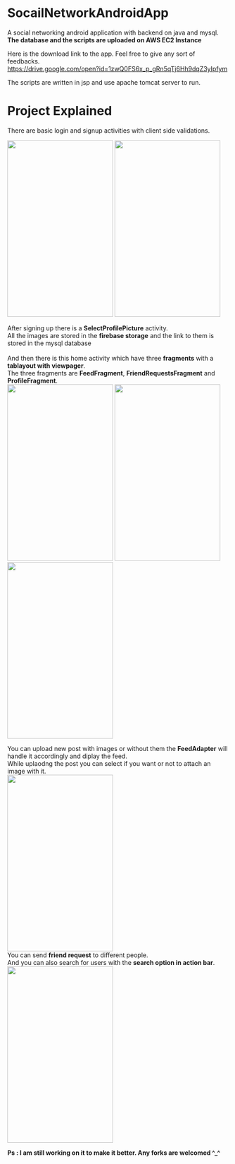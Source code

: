 # SocailNetworkAndroidApp
A social networking android application with backend on java and mysql.<br>
**The database and the scripts are uploaded on AWS EC2 Instance**

Here is the download link to the app. Feel free to give any sort of feedbacks.<br>
https://drive.google.com/open?id=1zwQ0FS6x_p_gRn5qTj6Hh9dqZ3yIpfym

The scripts are written in jsp and use apache tomcat server to run.

# Project Explained
There are basic login and signup activities with client side validations.
<p><img src="https://github.com/shivamvk/SocailNetworkAndroidApp/blob/master/images/Screenshot_20180704-154804.jpg" height="400px" width="240px">
<img src="https://github.com/shivamvk/SocailNetworkAndroidApp/blob/master/images/Screenshot_20180704-154812.jpg" height="400px" width="240px"></p>

After signing up there is a **SelectProfilePicture** activity.<br>
All the images are stored in the **firebase storage** and the link to them is stored in the mysql database<br><br>
And then there is this home activity which have three **fragments** with a **tablayout with viewpager**.<br>
The three fragments are **FeedFragment**, **FriendRequestsFragment** and **ProfileFragment**.
<br>
<img src="https://github.com/shivamvk/SocailNetworkAndroidApp/blob/master/images/Screenshot_20180704-154836.jpg" height="400px" width="240px">
<img src="https://github.com/shivamvk/SocailNetworkAndroidApp/blob/master/images/Screenshot_20180704-154845.jpg" height="400px" width="240px">
<img src="https://github.com/shivamvk/SocailNetworkAndroidApp/blob/master/images/Screenshot_20180704-154851.jpg" height="400px" width="240px">

You can upload new post with images or without them the **FeedAdapter** will handle it accordingly and diplay the feed.<br>
While uplaodng the post you can select if you want or not to attach an image with it.<br>
<img src="https://github.com/shivamvk/SocailNetworkAndroidApp/blob/master/images/Screenshot_20180704-161537.jpg" height="400px" width="240px"><br>
You can send **friend request** to different people.<br>
And you can also search for users with the **search option in action bar**.<br>
<img src="https://github.com/shivamvk/SocailNetworkAndroidApp/blob/master/images/Screenshot_20180704-154903.jpg" height="400px" width="240px">

**Ps : I am still working on it to make it better. Any forks are welcomed  ^_^**
